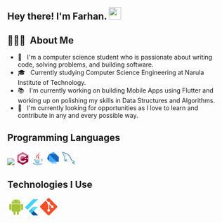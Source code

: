 
<h2> Hey there! I'm Farhan. <img src="https://media.giphy.com/media/hvRJCLFzcasrR4ia7z/giphy.gif" width="28px" height="28px"></h2>

## 👨🏻‍💻 &nbsp;About Me 

 - 🤔 &nbsp; I'm a computer science student who is passionate about writing code, solving problems, and building software.
 - 🎓 &nbsp; Currently studying Computer Science Engineering at Narula Institute of Technology.
 - 📚 &nbsp;  I'm currently working on building Mobile Apps using Flutter and working up on polishing my skills in Data Structures and Algorithms.
 - 👯 &nbsp;  I'm currently looking for opportunities as I love to learn and contribute in any and every possible way. 
<!--  - :octocat: &nbsp; [My Resume](https://drive.google.com/file/d/1N5c-6aifkQIdDY_aHiuAwyuURSbV9Ueu/view?usp=share_link) -->
 
 ## Programming Languages
<img src = 'https://github.com/Farhan-0/Farhan-0/blob/main/images/c-original.png' width='30'/> <img src = 'https://github.com/Farhan-0/Farhan-0/blob/main/images/cpp.svg' width='30'/> <img src='https://github.com/Farhan-0/Farhan-0/blob/main/images/java.svg' width='30'/> <img src = 'https://github.com/Farhan-0/Farhan-0/blob/main/images/dart.svg' width='33'/> <img src = 'https://github.com/Farhan-0/Farhan-0/blob/main/images/sql.svg' width='30'/> 
## Technologies I Use
<img src = 'https://github.com/Farhan-0/Farhan-0/blob/main/images/android.svg' height='40'/><img src = 'https://github.com/Farhan-0/Farhan-0/blob/main/images/flutter-logo.svg' width='30'/> <img src = 'https://github.com/Farhan-0/Farhan-0/blob/main/images/git.svg' width='40'/> 
 

<!--
**Farhan-0/Farhan-0** is a ✨ _special_ ✨ repository because its `README.md` (this file) appears on your GitHub profile.

Here are some ideas to get you started:

- 🔭 I’m currently working on ...
- 🌱 I’m currently learning ...
- 👯 I’m looking to collaborate on ...
- 🤔 I’m looking for help with ...
- 💬 Ask me about ...
- 📫 How to reach me: ...
- 😄 Pronouns: ...
- ⚡ Fun fact: ...
-->
